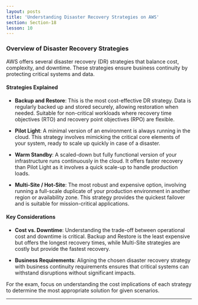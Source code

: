 ```yaml
---
layout: posts
title: 'Understanding Disaster Recovery Strategies on AWS'
section: Section-18
lesson: 10
---
```


### Overview of Disaster Recovery Strategies

AWS offers several disaster recovery (DR) strategies that balance cost, complexity, and downtime. These strategies ensure business continuity by protecting critical systems and data.

#### Strategies Explained

- **Backup and Restore**: This is the most cost-effective DR strategy. Data is regularly backed up and stored securely, allowing restoration when needed. Suitable for non-critical workloads where recovery time objectives (RTO) and recovery point objectives (RPO) are flexible.

- **Pilot Light**: A minimal version of an environment is always running in the cloud. This strategy involves mimicking the critical core elements of your system, ready to scale up quickly in case of a disaster.

- **Warm Standby**: A scaled-down but fully functional version of your infrastructure runs continuously in the cloud. It offers faster recovery than Pilot Light as it involves a quick scale-up to handle production loads.

- **Multi-Site / Hot-Site**: The most robust and expensive option, involving running a full-scale duplicate of your production environment in another region or availability zone. This strategy provides the quickest failover and is suitable for mission-critical applications.

<!-- pagebreak -->

#### Key Considerations

- **Cost vs. Downtime**: Understanding the trade-off between operational cost and downtime is critical. Backup and Restore is the least expensive but offers the longest recovery times, while Multi-Site strategies are costly but provide the fastest recovery.

- **Business Requirements**: Aligning the chosen disaster recovery strategy with business continuity requirements ensures that critical systems can withstand disruptions without significant impacts.

For the exam, focus on understanding the cost implications of each strategy to determine the most appropriate solution for given scenarios.

---
